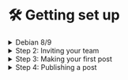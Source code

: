 # 🛠 Getting set up

<details>

<summary>Debian 8/9</summary>

## Setting up a Node.js Server on Debian 9

1. Install Node.js and npm on Debian 9:

```bash
sudo apt-get update
sudo apt-get install nodejs
sudo apt-get install npm
```

```r
\`\`\`
sudo apt-get update
sudo apt-get install nodejs
sudo apt-get install npm
\`\`\`

2. Create a new directory for your node.js server project and navigate into it:
\`\`\`
mkdir my-server
cd my-server
\`\`\`

3. Copy the already compiled .js files for your server into the my-server directory.

4. Open terminal and navigate to the my-server folder. 

5. Start the server using the command:
\`\`\`
node <filename>.js
\`\`\`
Replace `<filename>` with the name of the main file of the server.

6. Verify that the server is running by visiting [http://localhost:3000](http://localhost:3000) (or the specified port in the .js file) in a web browser.

7. To stop the server, press `CTRL + C` in the terminal where the server is running.

That's it! Your Node.js server should now be up and running on Debian 9.
```

</details>

<details>

<summary>Step 2: Inviting your team</summary>



</details>

<details>

<summary>Step 3: Making your first post</summary>



</details>

<details>

<summary>Step 4: Publishing a post</summary>



</details>
